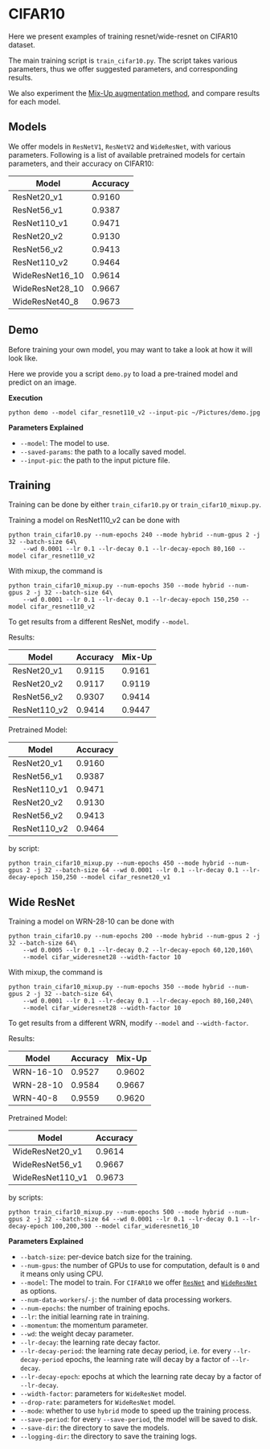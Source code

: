 # CIFAR10 

Here we present examples of training resnet/wide-resnet on CIFAR10 dataset.

The main training script is `train_cifar10.py`. The script takes various parameters, thus we offer suggested parameters, and corresponding results.

We also experiment the [Mix-Up augmentation method](https://arxiv.org/abs/1710.09412), and compare results for each model.

## Models

We offer models in `ResNetV1`, `ResNetV2` and `WideResNet`, with various parameters. Following is a list of available pretrained models for certain parameters, and their accuracy on CIFAR10:

| Model            | Accuracy |
|------------------|----------|
| ResNet20_v1      | 0.9160   |
| ResNet56_v1      | 0.9387   |
| ResNet110_v1     | 0.9471   |
| ResNet20_v2      | 0.9130   |
| ResNet56_v2      | 0.9413   |
| ResNet110_v2     | 0.9464   |
| WideResNet16_10  | 0.9614   |
| WideResNet28_10  | 0.9667   |
| WideResNet40_8   | 0.9673   |

## Demo

Before training your own model, you may want to take a look at how it will look like.

Here we provide you a script `demo.py` to load a pre-trained model and predict on an image.

**Execution**

```
python demo --model cifar_resnet110_v2 --input-pic ~/Pictures/demo.jpg
```

**Parameters Explained**

- `--model`: The model to use.
- `--saved-params`: the path to a locally saved model.
- `--input-pic`: the path to the input picture file.

## Training

Training can be done by either `train_cifar10.py` or `train_cifar10_mixup.py`.

Training a model on ResNet110_v2 can be done with

```
python train_cifar10.py --num-epochs 240 --mode hybrid --num-gpus 2 -j 32 --batch-size 64\
    --wd 0.0001 --lr 0.1 --lr-decay 0.1 --lr-decay-epoch 80,160 --model cifar_resnet110_v2
```

With mixup, the command is

```
python train_cifar10_mixup.py --num-epochs 350 --mode hybrid --num-gpus 2 -j 32 --batch-size 64\
    --wd 0.0001 --lr 0.1 --lr-decay 0.1 --lr-decay-epoch 150,250 --model cifar_resnet110_v2
```

To get results from a different ResNet, modify `--model`.

Results:

| Model        | Accuracy | Mix-Up |
|--------------|----------|--------|
| ResNet20_v1  | 0.9115   | 0.9161 |
| ResNet20_v2  | 0.9117   | 0.9119 |
| ResNet56_v2  | 0.9307   | 0.9414 |
| ResNet110_v2 | 0.9414   | 0.9447 |

Pretrained Model:

| Model        | Accuracy |
|--------------|----------|
| ResNet20_v1  | 0.9160   |
| ResNet56_v1  | 0.9387   |
| ResNet110_v1 | 0.9471   |
| ResNet20_v2  | 0.9130   |
| ResNet56_v2  | 0.9413   |
| ResNet110_v2 | 0.9464   |

by script:

```
python train_cifar10_mixup.py --num-epochs 450 --mode hybrid --num-gpus 2 -j 32 --batch-size 64 --wd 0.0001 --lr 0.1 --lr-decay 0.1 --lr-decay-epoch 150,250 --model cifar_resnet20_v1
```

## Wide ResNet

Training a model on WRN-28-10 can be done with

```
python train_cifar10.py --num-epochs 200 --mode hybrid --num-gpus 2 -j 32 --batch-size 64\
    --wd 0.0005 --lr 0.1 --lr-decay 0.2 --lr-decay-epoch 60,120,160\
    --model cifar_wideresnet28 --width-factor 10
```

With mixup, the command is

```
python train_cifar10_mixup.py --num-epochs 350 --mode hybrid --num-gpus 2 -j 32 --batch-size 64\
    --wd 0.0001 --lr 0.1 --lr-decay 0.1 --lr-decay-epoch 80,160,240\
    --model cifar_wideresnet28 --width-factor 10
```

To get results from a different WRN, modify `--model` and `--width-factor`.

Results:

| Model        | Accuracy | Mix-Up |
|--------------|----------|--------|
| WRN-16-10    | 0.9527   | 0.9602 |
| WRN-28-10    | 0.9584   | 0.9667 |
| WRN-40-8     | 0.9559   | 0.9620 |

Pretrained Model:

| Model            | Accuracy |
|------------------|----------|
| WideResNet20_v1  | 0.9614   |
| WideResNet56_v1  | 0.9667   |
| WideResNet110_v1 | 0.9673   |

by scripts:

```
python train_cifar10_mixup.py --num-epochs 500 --mode hybrid --num-gpus 2 -j 32 --batch-size 64 --wd 0.0001 --lr 0.1 --lr-decay 0.1 --lr-decay-epoch 100,200,300 --model cifar_wideresnet16_10
```

**Parameters Explained**

- `--batch-size`: per-device batch size for the training.
- `--num-gpus`: the number of GPUs to use for computation, default is `0` and it means only using CPU.
- `--model`: The model to train. For `CIFAR10` we offer [`ResNet`](https://github.com/dmlc/gluon-vision/blob/master/gluonvision/model_zoo/cifarresnet.py) and [`WideResNet`](https://github.com/dmlc/gluon-vision/blob/master/gluonvision/model_zoo/cifarwideresnet.py) as options.
- `--num-data-workers`/`-j`: the number of data processing workers.
- `--num-epochs`: the number of training epochs.
- `--lr`: the initial learning rate in training. 
- `--momentum`: the momentum parameter.
- `--wd`: the weight decay parameter.
- `--lr-decay`: the learning rate decay factor.
- `--lr-decay-period`: the learning rate decay period, i.e. for every `--lr-decay-period` epochs, the learning rate will decay by a factor of `--lr-decay`.
- `--lr-decay-epoch`: epochs at which the learning rate decay by a factor of `--lr-decay`.
- `--width-factor`: parameters for `WideResNet` model.
- `--drop-rate`: parameters for `WideResNet` model.
- `--mode`: whether to use `hybrid` mode to speed up the training process.
- `--save-period`: for every `--save-period`, the model will be saved to disk.
- `--save-dir`: the directory to save the models.
- `--logging-dir`: the directory to save the training logs.

